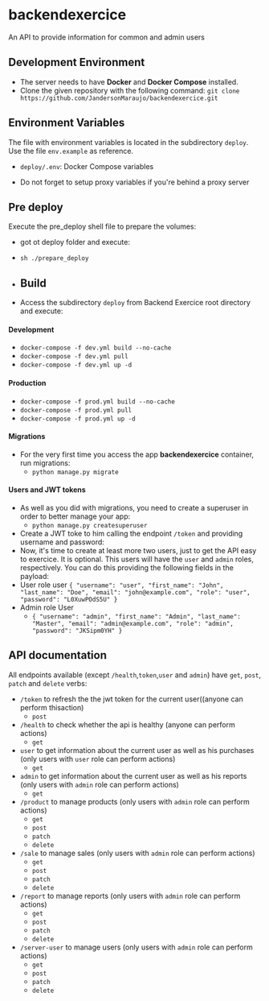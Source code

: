 # backendexercice
An API to provide information for common and admin users

## Development Environment

- The server needs to have  <strong>Docker</strong> and <strong>Docker Compose</strong> installed.
- Clone the given repository with the following command: `git clone https://github.com/JandersonMaraujo/backendexercice.git`

## Environment Variables

The file with environment variables is located in the subdirectory `deploy`. Use the file `env.example` as reference.

- `deploy/.env`: Docker Compose variables

- Do not forget to setup proxy variables if you're behind a proxy server

## Pre deploy
Execute the pre_deploy shell file to prepare the volumes:
- got ot deploy folder and execute:
- `sh ./prepare_deploy`

- ## Build

- Access the subdirectory `deploy` from Backend Exercice root directory and execute:
 
#### Development
- `docker-compose -f dev.yml build --no-cache`
- `docker-compose -f dev.yml pull`
- `docker-compose -f dev.yml up -d`

#### Production
- `docker-compose -f prod.yml build --no-cache`
- `docker-compose -f prod.yml pull`
- `docker-compose -f prod.yml up -d`

#### Migrations
- For the very first time you access the app <strong>backendexercice</strong> container, run migrations:
  - `python manage.py migrate`

#### Users and JWT tokens
- As well as you did with migrations, you need to create a superuser in order to better manage your app:
  - `python manage.py createsuperuser`
- Create a JWT toke to him calling the endpoint `/token` and providing username and password:
- Now, it's time to create at least more two users, just to get the API easy to exercice. It is optional. This users will have the `user` and `admin` roles, respectively. You can do this providing the following fields in the payload:
- <stong>User</stong> role user
  `{
	"username": "user",
	"first_name": "John",
	"last_name": "Doe",
	"email": "john@example.com",
	"role": "user",
	"password": "L0XuwPOdS5U"
}`
- <stong>Admin</stong> role User
  -  `{
	"username": "admin",
	"first_name": "Admin",
	"last_name": "Master",
	"email": "admin@example.com",
	"role": "admin",
	"password": "JKSipm0YH"
}`

## API documentation

All endpoints available (except `/health`,`token`,`user` and `admin`) have `get`, `post`, `patch` and `delete` verbs:
- `/token` to refresh the the jwt token for the current user((anyone can perform thisaction)
  - `post`
- `/health` to check whether the api is healthy (anyone can perform actions)
  - `get`
- `user` to get information about the current user as well as his purchases (only users with `user` role can perform actions)
  - `get`
- `admin` to get information about the current user as well as his reports (only users with `admin` role can perform actions)
  - `get`
- `/product` to manage products (only users with `admin` role can perform actions)
  - `get`
  - `post`
  - `patch`
  - `delete`
- `/sale` to manage sales (only users with `admin` role can perform actions)
  - `get`
  - `post`
  - `patch`
  - `delete`
- `/report` to manage reports (only users with `admin` role can perform actions)
  - `get`
  - `post`
  - `patch`
  - `delete`
- `/server-user` to manage users (only users with `admin` role can perform actions)
  - `get`
  - `post`
  - `patch`
  - `delete`

